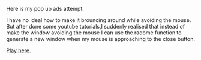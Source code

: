 Here is my pop up ads attempt.

I have no ideal how to make it brouncing around while avoiding the mouse.
But after done some youtube tutorials,I suddenly realised that instead of make the window avoiding the mouse I can use the radome function to generate a new window when my mouse is approaching to the close button.

[Play here](http://127.0.0.1:8362).

